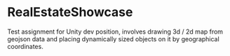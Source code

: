 # RealEstateShowcase

Test assignment for Unity dev position, involves drawing 3d / 2d map from geojson data and placing dynamically sized objects on it by geographical coordinates.  
